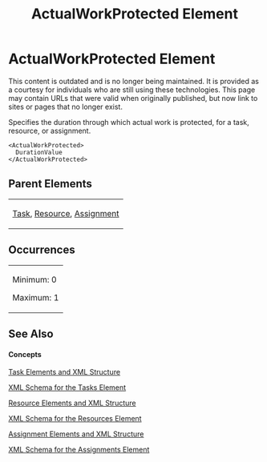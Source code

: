 ﻿---
title: ActualWorkProtected Element
TOCTitle: ActualWorkProtected Element
ms:assetid: 0508f527-d189-4fde-a470-825ffa165bfe
ms:mtpsurl: https://msdn.microsoft.com/en-us/library/Bb968400(v=office.12)
ms:contentKeyID: 13188093
ms.date: 05/05/2014
mtps_version: v=office.12
f1_keywords:
- ActualWorkProtected element
---

# ActualWorkProtected Element

This content is outdated and is no longer being maintained. It is provided as a courtesy for individuals who are still using these technologies. This page may contain URLs that were valid when originally published, but now link to sites or pages that no longer exist.

Specifies the duration through which actual work is protected, for a task, resource, or assignment.

    <ActualWorkProtected>
      DurationValue
    </ActualWorkProtected>

## Parent Elements

<table>
<colgroup>
<col style="width: 100%" />
</colgroup>
<tbody>
<tr class="odd">
<td><p><a href="bb968487(v=office.12).md">Task</a>, <a href="bb968715(v=office.12).md">Resource</a>, <a href="bb968611(v=office.12).md">Assignment</a></p></td>
</tr>
</tbody>
</table>

## Occurrences

<table>
<colgroup>
<col style="width: 100%" />
</colgroup>
<tbody>
<tr class="odd">
<td><p>Minimum: 0</p>
<p>Maximum: 1</p></td>
</tr>
</tbody>
</table>

## See Also

#### Concepts

[Task Elements and XML Structure](bb968475\(v=office.12\).md)

[XML Schema for the Tasks Element](bb968415\(v=office.12\).md)

[Resource Elements and XML Structure](bb968445\(v=office.12\).md)

[XML Schema for the Resources Element](bb968511\(v=office.12\).md)

[Assignment Elements and XML Structure](bb968738\(v=office.12\).md)

[XML Schema for the Assignments Element](bb968414\(v=office.12\).md)

